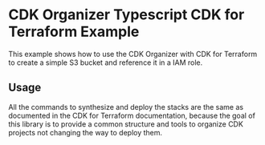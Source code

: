 # CDK Organizer Typescript CDK for Terraform Example

This example shows how to use the CDK Organizer with CDK for Terraform to create a simple S3 bucket and reference it in a IAM role.

## Usage

All the commands to synthesize and deploy the stacks are the same as documented in the CDK for Terraform documentation, because the goal of this library is to provide a common structure and tools to organize CDK projects not changing the way to deploy them.
